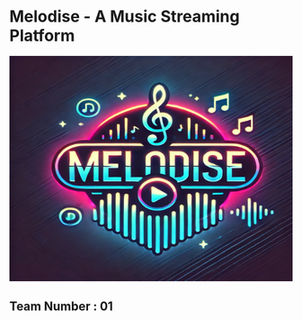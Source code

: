 # Melodise - A Music Streaming Platform
<p align="center">
  <img src="https://raw.githubusercontent.com/BadhonDatta-git/Melodise-music/refs/heads/main/File/Melodise.webp" alt="Description of image" width="600" height="400">
</p>




## Team Number : 01
